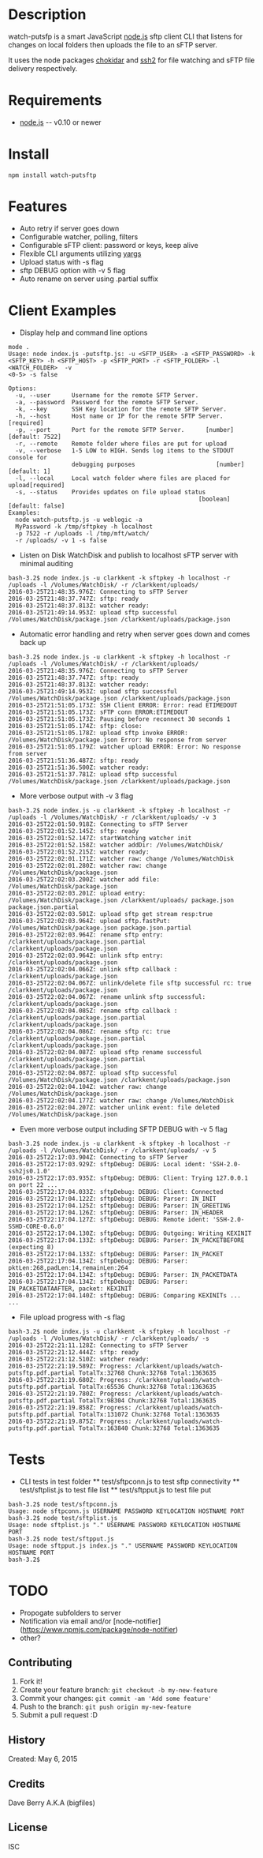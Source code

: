 Description
===========

watch-putsfp is a smart JavaScript [node.js](http://nodejs.org/) sftp client CLI that listens for changes on local folders then uploads the file to an sFTP server. 

It uses the node packages [chokidar](https://github.com/paulmillr/chokidar) and [ssh2](https://github.com/mscdex/ssh2) for file watching and sFTP file delivery respectively.


Requirements
============

* [node.js](http://nodejs.org/) -- v0.10 or newer

Install
=======

    npm install watch-putsftp


Features
===============

* Auto retry if server goes down
* Configurable watcher, polling, filters
* Configurable sFTP client: password or keys, keep alive
* Flexible CLI arguments utilizing [yargs](https://www.npmjs.com/package/yargs)
* Upload status with -s flag
* sftp DEBUG option with -v 5 flag
* Auto rename on server using .partial suffix

Client Examples
===============

* Display help and command line options 

```
mode .
Usage: node index.js -putsftp.js: -u <SFTP_USER> -a <SFTP_PASSWORD> -k
<SFTP_KEY> -h <SFTP_HOST> -p <SFTP_PORT> -r <SFTP_FOLDER> -l <WATCH_FOLDER>  -v
<0-5> -s false

Options:
  -u, --user      Username for the remote SFTP Server.
  -a, --password  Password for the remote SFTP Server.
  -k, --key       SSH Key location for the remote SFTP Server.
  -h, --host      Host name or IP for the remote SFTP Server.         [required]
  -p, --port      Port for the remote SFTP Server.      [number] [default: 7522]
  -r, --remote    Remote folder where files are put for upload
  -v, --verbose   1-5 LOW to HIGH. Sends log items to the STDOUT console for
                  debugging purposes                       [number] [default: 1]
  -l, --local     Local watch folder where files are placed for upload[required]
  -s, --status    Provides updates on file upload status
                                                      [boolean] [default: false]
Examples:
  node watch-putsftp.js -u weblogic -a
  MyPassword -k /tmp/sftpkey -h localhost
  -p 7522 -r /uploads -l /tmp/mft/watch/
  -r /uploads/ -v 1 -s false
```

* Listen on Disk WatchDisk and publish to localhost sFTP server with minimal auditing

```
bash-3.2$ node index.js -u clarkkent -k sftpkey -h localhost -r /uploads -l /Volumes/WatchDisk/ -r /clarkkent/uploads/
2016-03-25T21:48:35.976Z: Connecting to sFTP Server
2016-03-25T21:48:37.747Z: sftp: ready
2016-03-25T21:48:37.813Z: watcher ready: 
2016-03-25T21:49:14.953Z: upload sftp successful /Volumes/WatchDisk/package.json /clarkkent/uploads/package.json
```


* Automatic error handling and retry when server goes down and comes back up

```
bash-3.2$ node index.js -u clarkkent -k sftpkey -h localhost -r /uploads -l /Volumes/WatchDisk/ -r /clarkkent/uploads/
2016-03-25T21:48:35.976Z: Connecting to sFTP Server
2016-03-25T21:48:37.747Z: sftp: ready
2016-03-25T21:48:37.813Z: watcher ready: 
2016-03-25T21:49:14.953Z: upload sftp successful /Volumes/WatchDisk/package.json /clarkkent/uploads/package.json
2016-03-25T21:51:05.173Z: SSH Client ERROR: Error: read ETIMEDOUT
2016-03-25T21:51:05.173Z: sFTP conn ERROR:ETIMEDOUT
2016-03-25T21:51:05.173Z: Pausing before reconnect 30 seconds 1
2016-03-25T21:51:05.174Z: sftp: close: 
2016-03-25T21:51:05.178Z: upload sftp invoke ERROR: /Volumes/WatchDisk/package.json Error: No response from server
2016-03-25T21:51:05.179Z: watcher upload ERROR: Error: No response from server
2016-03-25T21:51:36.487Z: sftp: ready
2016-03-25T21:51:36.500Z: watcher ready: 
2016-03-25T21:51:37.781Z: upload sftp successful /Volumes/WatchDisk/package.json /clarkkent/uploads/package.json
```

* More verbose output with -v 3 flag

```
bash-3.2$ node index.js -u clarkkent -k sftpkey -h localhost -r /uploads -l /Volumes/WatchDisk/ -r /clarkkent/uploads/ -v 3
2016-03-25T22:01:50.918Z: Connecting to sFTP Server
2016-03-25T22:01:52.145Z: sftp: ready
2016-03-25T22:01:52.147Z: startWatching watcher init
2016-03-25T22:01:52.158Z: watcher addDir: /Volumes/WatchDisk/
2016-03-25T22:01:52.215Z: watcher ready: 
2016-03-25T22:02:01.171Z: watcher raw: change /Volumes/WatchDisk
2016-03-25T22:02:01.280Z: watcher raw: change /Volumes/WatchDisk/package.json
2016-03-25T22:02:03.200Z: watcher add file: /Volumes/WatchDisk/package.json
2016-03-25T22:02:03.201Z: upload entry: /Volumes/WatchDisk/package.json /clarkkent/uploads/ package.json package.json.partial
2016-03-25T22:02:03.501Z: upload sftp get stream resp:true
2016-03-25T22:02:03.964Z: upload sftp.fastPut: /Volumes/WatchDisk/package.json package.json.partial
2016-03-25T22:02:03.964Z: rename sftp entry: /clarkkent/uploads/package.json.partial /clarkkent/uploads/package.json
2016-03-25T22:02:03.964Z: unlink sftp entry: /clarkkent/uploads/package.json
2016-03-25T22:02:04.066Z: unlink sftp callback : /clarkkent/uploads/package.json
2016-03-25T22:02:04.067Z: unlink/delete file sftp successful rc: true /clarkkent/uploads/package.json
2016-03-25T22:02:04.067Z: rename unlink sftp successful: /clarkkent/uploads/package.json
2016-03-25T22:02:04.085Z: rename sftp callback : /clarkkent/uploads/package.json.partial /clarkkent/uploads/package.json
2016-03-25T22:02:04.086Z: rename sftp rc: true /clarkkent/uploads/package.json.partial /clarkkent/uploads/package.json
2016-03-25T22:02:04.087Z: upload sftp rename successful /clarkkent/uploads/package.json.partial /clarkkent/uploads/package.json
2016-03-25T22:02:04.087Z: upload sftp successful /Volumes/WatchDisk/package.json /clarkkent/uploads/package.json
2016-03-25T22:02:04.104Z: watcher raw: change /Volumes/WatchDisk/package.json
2016-03-25T22:02:04.177Z: watcher raw: change /Volumes/WatchDisk
2016-03-25T22:02:04.207Z: watcher unlink event: file deleted /Volumes/WatchDisk/package.json
```

* Even more verbose output including SFTP DEBUG with -v 5 flag

```
bash-3.2$ node index.js -u clarkkent -k sftpkey -h localhost -r /uploads -l /Volumes/WatchDisk/ -r /clarkkent/uploads/ -v 5
2016-03-25T22:17:03.904Z: Connecting to sFTP Server
2016-03-25T22:17:03.929Z: sftpDebug: DEBUG: Local ident: 'SSH-2.0-ssh2js0.1.0'
2016-03-25T22:17:03.935Z: sftpDebug: DEBUG: Client: Trying 127.0.0.1 on port 22 ...
2016-03-25T22:17:04.033Z: sftpDebug: DEBUG: Client: Connected
2016-03-25T22:17:04.122Z: sftpDebug: DEBUG: Parser: IN_INIT
2016-03-25T22:17:04.125Z: sftpDebug: DEBUG: Parser: IN_GREETING
2016-03-25T22:17:04.126Z: sftpDebug: DEBUG: Parser: IN_HEADER
2016-03-25T22:17:04.127Z: sftpDebug: DEBUG: Remote ident: 'SSH-2.0-SSHD-CORE-0.6.0'
2016-03-25T22:17:04.130Z: sftpDebug: DEBUG: Outgoing: Writing KEXINIT
2016-03-25T22:17:04.133Z: sftpDebug: DEBUG: Parser: IN_PACKETBEFORE (expecting 8)
2016-03-25T22:17:04.133Z: sftpDebug: DEBUG: Parser: IN_PACKET
2016-03-25T22:17:04.134Z: sftpDebug: DEBUG: Parser: pktLen:268,padLen:14,remainLen:264
2016-03-25T22:17:04.134Z: sftpDebug: DEBUG: Parser: IN_PACKETDATA
2016-03-25T22:17:04.134Z: sftpDebug: DEBUG: Parser: IN_PACKETDATAAFTER, packet: KEXINIT
2016-03-25T22:17:04.140Z: sftpDebug: DEBUG: Comparing KEXINITs ...
...
```

* File upload progress with -s flag

```
bash-3.2$ node index.js -u clarkkent -k sftpkey -h localhost -r /uploads -l /Volumes/WatchDisk/ -r /clarkkent/uploads/ -s
2016-03-25T22:21:11.128Z: Connecting to sFTP Server
2016-03-25T22:21:12.444Z: sftp: ready
2016-03-25T22:21:12.510Z: watcher ready: 
2016-03-25T22:21:19.589Z: Progress: /clarkkent/uploads/watch-putsftp.pdf.partial TotalTx:32768 Chunk:32768 Total:1363635
2016-03-25T22:21:19.680Z: Progress: /clarkkent/uploads/watch-putsftp.pdf.partial TotalTx:65536 Chunk:32768 Total:1363635
2016-03-25T22:21:19.780Z: Progress: /clarkkent/uploads/watch-putsftp.pdf.partial TotalTx:98304 Chunk:32768 Total:1363635
2016-03-25T22:21:19.858Z: Progress: /clarkkent/uploads/watch-putsftp.pdf.partial TotalTx:131072 Chunk:32768 Total:1363635
2016-03-25T22:21:19.875Z: Progress: /clarkkent/uploads/watch-putsftp.pdf.partial TotalTx:163840 Chunk:32768 Total:1363635
```

Tests
===

* CLI tests in test folder
** test/sftpconn.js to test sftp connectivity
** test/sftplist.js to test file list
** test/sftpput.js to test file put

```
bash-3.2$ node test/sftpconn.js 
Usage: node sftpconn.js USERNAME PASSWORD KEYLOCATION HOSTNAME PORT
bash-3.2$ node test/sftplist.js 
Usage: node sftplist.js "." USERNAME PASSWORD KEYLOCATION HOSTNAME PORT
bash-3.2$ node test/sftpput.js 
Usage: node sftpput.js index.js "." USERNAME PASSWORD KEYLOCATION HOSTNAME PORT
bash-3.2$ 
```

TODO
===

* Propogate subfolders to server
* Notification via email and/or [node-notifier] (https://www.npmjs.com/package/node-notifier)
* other?

## Contributing

1. Fork it!
2. Create your feature branch: `git checkout -b my-new-feature`
3. Commit your changes: `git commit -am 'Add some feature'`
4. Push to the branch: `git push origin my-new-feature`
5. Submit a pull request :D

## History

Created: May 6, 2015

## Credits

Dave Berry A.K.A (bigfiles)

## License

ISC

